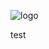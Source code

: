 ![logo](https://github.com/thorn-lab/coronavirus_structural_task_force/blob/master/outreach/banner.png)

test
